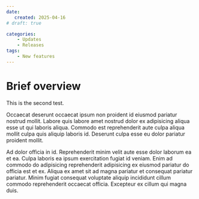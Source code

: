 ```yaml
---
date:
   created: 2025-04-16
# draft: true

categories:
    - Updates
    - Releases
tags:
    - New features
---
```

# Brief overview

This is the second test.

<!-- more -->

Occaecat deserunt occaecat ipsum non proident id eiusmod pariatur nostrud mollit. Labore quis labore amet nostrud dolor ex adipisicing aliqua esse ut qui laboris aliqua. Commodo est reprehenderit aute culpa aliqua mollit culpa quis aliquip laboris id. Deserunt culpa esse eu dolor pariatur proident mollit.

Ad dolor officia in id. Reprehenderit minim velit aute esse dolor laborum ea et ea. Culpa laboris ea ipsum exercitation fugiat id veniam. Enim ad commodo do adipisicing reprehenderit adipisicing ex eiusmod pariatur do officia est et ex. Aliqua ex amet sit ad magna pariatur et consequat pariatur pariatur. Minim fugiat consequat voluptate aliquip incididunt cillum commodo reprehenderit occaecat officia. Excepteur ex cillum qui magna duis.